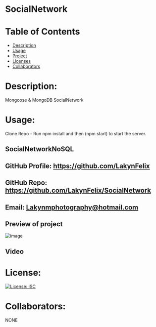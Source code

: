 # SocialNetwork

# Table of Contents 
* [Description](#descriptionofproject)  
* [Usage](#languages)  
* [Project](#nameofproject)    
* [Licenses](#licenses)   
* [Collaborators](#collaborators)   
  

 
# Description: 
Mongoose & MongoDB SocialNetwork

# Usage: 
 Clone Repo -  Run npm install and then (npm start) to start the server. 
 

## SocialNetworkNoSQL
## GitHub Profile: https://github.com/LakynFelix   
## GitHub Repo:  https://github.com/LakynFelix/SocialNetwork
## Email: Lakynmphotography@hotmail.com 

## Preview of project
![image](https://user-images.githubusercontent.com/84104126/134839182-3bd3e3ea-3876-475a-9e16-02616f1aff75.png) 

## Video 


# License:  
[![License: ISC](https://img.shields.io/badge/License-ISC-blue.svg)](https://opensource.org/licenses/ISC)
  
 # Collaborators:
 NONE   
